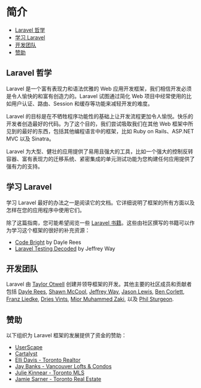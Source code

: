 # 简介

- [Laravel 哲学](#laravel-philosophy)
- [学习 Laravel](#learning-laravel)
- [开发团队](#development-team)
- [赞助](#framework-sponsors)

<a name="laravel-philosophy"></a>
## Laravel 哲学

Laravel 是一个富有表现力和语法优雅的 Web 应用开发框架，我们相信开发必须是令人愉快的和富有创造力的。Laravel 试图通过简化 Web 项目中经常使用的比如用户认证、路由、Session 和缓存等功能来减轻开发的难度。

Laravel 的目标是在不牺牲程序功能性的基础上让开发流程更加令人愉悦。快乐的开发者创造最好的代码。为了这个目的，我们尝试吸取我们在其他 Web 框架中所见到的最好的东西，包括其他编程语言中的框架，比如 Ruby on Rails、ASP.NET MVC 以及 Sinatra。

Laravel 为大型、健壮的应用提供了易用且强大的工具，比如一个强大的控制反转容器、富有表现力的迁移系统、紧密集成的单元测试功能为您构建任何应用提供了强有力的支持。

<a name="learning-laravel"></a>
## 学习 Laravel

学习 Laravel 最好的办法之一是阅读它的文档。它详细说明了框架的所有方面以及怎样在您的应用程序中使用它们。

除了这篇指南，您可能希望阅览一些 [Laravel 书籍](http://wiki.laravel.io/Books)。这些由社区撰写的书籍可以作为学习这个框架的很好的补充资源：

- [Code Bright](https://leanpub.com/codebright) by Dayle Rees
- [Laravel Testing Decoded](https://leanpub.com/laravel-testing-decoded) by Jeffrey Way

<a name="development-team"></a>
## 开发团队

Laravel 由 [Taylor Otwell](https://github.com/taylorotwell) 创建并领导框架的开发。其他主要的社区成员和贡献者包括 [Dayle Rees](https://github.com/daylerees), [Shawn McCool](https://github.com/ShawnMcCool), [Jeffrey Way](https://github.com/JeffreyWay), [Jason Lewis](https://github.com/jasonlewis), [Ben Corlett](https://github.com/bencorlett), [Franz Liedke](https://github.com/franzliedke), [Dries Vints](https://github.com/driesvints), [Mior Muhammed Zaki](https://github.com/crynobone), 以及 [Phil Sturgeon](https://github.com/philsturgeon).

<a name="framework-sponsors"></a>
## 赞助

以下组织为 Laravel 框架的发展提供了资金的赞助：

- [UserScape](http://userscape.com)
- [Cartalyst](http://cartalyst.com)
- [Elli Davis - Toronto Realtor](http://ellidavis.com)
- [Jay Banks - Vancouver Lofts & Condos](http://jaybanks.ca/vancouver-lofts-condos)
- [Julie Kinnear - Toronto MLS](http://juliekinnear.com/toronto-mls-listings)
- [Jamie Sarner - Toronto Real Estate](http://jamiesarner.com)
